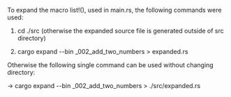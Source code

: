 To expand the macro list!(), used in main.rs, the following commands were used:

1. cd ./src (otherwise the expanded source file is generated outside of src directory)

2. cargo expand --bin _002_add_two_numbers > expanded.rs

Otherwise the following single command can be used without changing directory:

-> cargo expand --bin _002_add_two_numbers > ./src/expanded.rs

